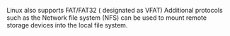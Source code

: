 Linux also supports FAT/FAT32 ( designated as VFAT) Additional protocols such as the Network file system (NFS) can be used to mount remote storage devices into the local file system.